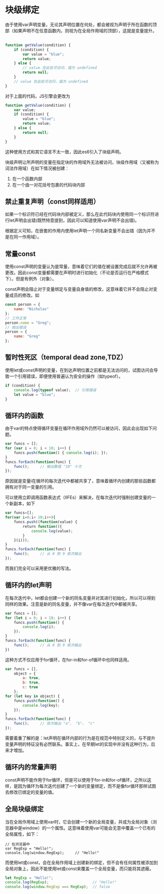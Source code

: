 # 块级绑定
由于使用var声明变量，无论其声明位置在何处，都会被视为声明于所在函数的顶部（如果声明不在任意函数内，则视为在全局作用域的顶部），这就是变量提升。  
``` javascript
function getValue(condition) {
    if (condition) {
        var value = "blue";
        return value;
    } else {
        // value 在此处可访问，值为 undefined
        return null;
    }
    // value 在此处可访问，值为 undefined
}
```
对于上面的代码，JS引擎会更改为
``` javascript
function getValue(condition) {
    var value;
    if (condition) {
        value = "blue";
        return value;
    } else {
        return null;
    }
}
```
这种使用方式和其它语言不太一致，因此es6引入了块级声明。

块级声明让所声明的变量在指定块的作用域外无法被访问，块级作用域（又被称为词法作用域）在如下情况被创建：
1. 在一个函数内部
2. 在一个由一对花括号包裹的代码块内部
## 禁止重复声明（const同样适用）
如果一个标识符已经在代码块内部被定义，那么在此代码块内使用同一个标识符进行let声明会出错(既然特意提到，因此可以知道使用var声明不会出错)。

根据定义可知，在嵌套的作用内使用let声明一个同名新变量不会出错（因为并不是在同一作用域）。
## 常量const
使用const声明的变量认为是常量，意味着它们的值在被设置完成后就不允许再被更改。因此const变量都需要在声明时进行初始化（不论是否运行在严格模式下）。但是有例外（对象）。

const声明会阻止对于变量绑定与变量自身值的修改，这意味着它并不会阻止对变量成员的修改。如
``` javascript
const person = {
    name: "Nicholas"
};
// 工作正常
person.name = "Greg";
// 抛出错误
person = {
    name: "Greg"
};
```
## 暂时性死区（temporal dead zone,TDZ）
使用let或const声明的变量，在到达声明位置之前都是无法访问的，试图访问会导致一个引用错误，即便使用普遍认为安全的操作（如typeof）。
``` javascript
if (condition) {
    console.log(typeof value);  // 引用错误
    let value = "blue";
}
```
## 循环内的函数
由于var的特点使得循环变量在循环作用域外仍然可以被访问，因此会出现如下问题。
``` javascript
var funcs = [];
for (var i = 0; i < 10; i++) {
    funcs.push(function() { console.log(i); });
}
funcs.forEach(function(func) {
    func();     // 输出数值 "10" 十次
});
```
原因就是变量i在循环的每次迭代中都被共享了，意味着循环内创建的那些函数都拥有对于同一变量的引用。

可以使用立即调用函数表达式（IIFEs）来解决，在每次迭代时强制创建变量的一个新副本，如下
``` javascript
var funcs=[];
for(var i=0;i< 10;i++){
    funcs.push((function(value) {
        return function(){
            console.log(value);
        }
    }(i)));
}
funcs.forEach(function(func) {
    func();     // 从 0 到 9 依次输出
});
```
而我们完全可以采用更优雅的写法。
## 循环内的let声明
在每次迭代中，let都会创建一个新的同名变量并对其进行初始化，所以可以得到同样的效果。注意是新的同名变量，并不像var在每次迭代中都被共享。
``` javascript
var funcs = [];
for (let i = 0; i < 10; i++) {
    funcs.push(function() {
        console.log(i);
    });
}
funcs.forEach(function(func) {
    func();     // 从 0 到 9 依次输出
})
```
这种方式不仅应用于for循环，在for-in和for-of循环中也同样适用。
``` javascript
var funcs = [],
    object = {
        a: true,
        b: true,
        c: true
    };
for (let key in object) {
    funcs.push(function() {
        console.log(key);
    });
}
funcs.forEach(function(func) {
    func();     // 依次输出 "a"、 "b"、 "c"
});
```
需要着重了解的是：let声明在循环内部的行为是在规范中特别定义的，与不提升变量声明的特征没有必然联系。事实上，在早期let的实现中并没有这种行为，后来才增加。
## 循环内的常量声明
const声明不能作用于for循环，但是可以使用于for-in和for-of循环，之所以这样，是因为循环为每次迭代创建了一个新的变量绑定，而不是像for循环那样试图去修改已绑定的变量的值。
## 全局块级绑定
当在全局作用域上使用var时，它会创建一个新的全局变量，并成为全局对象（浏览器中是window）的一个属性。这意味着使用var可能会无意中覆盖一个已有的全局属性，如下：
``` javascritpt
// 在浏览器中
var RegExp = "Hello!";
console.log(window.RegExp);     // "Hello!"
```
而使用let或const，会在全局作用域上创建新的绑定，但不会有任何属性被添加到全局对象上，因此不能使用let或const来覆盖一个全局变量，而只能将其遮蔽。
``` javascript
let RegExp = "Hello!";
console.log(RegExp);                    // "Hello!"
console.log(window.RegExp === RegExp);  // false
```


